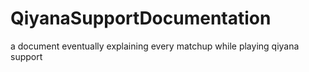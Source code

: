 # QiyanaSupportDocumentation
a document eventually explaining every matchup while playing qiyana support
